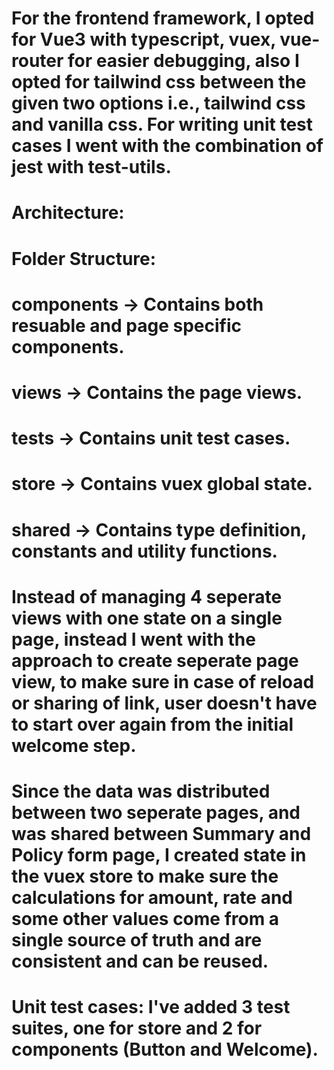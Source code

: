 # For the frontend framework, I opted for Vue3 with typescript, vuex, vue-router for easier debugging, also I opted for tailwind css between the given two options i.e., tailwind css and vanilla css. For writing unit test cases I went with the combination of jest with test-utils.

# Architecture:

# Folder Structure:

# components -> Contains both resuable and page specific components.

# views -> Contains the page views.

# tests -> Contains unit test cases.

# store -> Contains vuex global state.

# shared -> Contains type definition, constants and utility functions.

# Instead of managing 4 seperate views with one state on a single page, instead I went with the approach to create seperate page view, to make sure in case of reload or sharing of link, user doesn't have to start over again from the initial welcome step.

# Since the data was distributed between two seperate pages, and was shared between Summary and Policy form page, I created state in the vuex store to make sure the calculations for amount, rate and some other values come from a single source of truth and are consistent and can be reused.

# Unit test cases: I've added 3 test suites, one for store and 2 for components (Button and Welcome).
